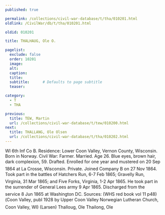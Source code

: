 ```yaml
---
published: true

permalink: /collections/civil-war-database/t/tha/010201.html
oldlink: /CivilWar/db/t/tha/010201.html

oldid: 010201

title: THALHAUG, Ole O.

pagelist:
  exclude: false
  order: 10201
  image: 
  alt:
  caption:
  title:
  subtitle:      # Defaults to page subtitle
  teaser:

category: 
  - T 
  - THA

previous:
  title: TEW, Martin
  url: /collections/civil-war-database/t/tew/010200.html  
next:
  title: THALLANG, Ole Olsen
  url: /collections/civil-war-database/t/tha/010202.html   
---
```

WI 6th Inf Co B. Residence: Lower Coon Valley, Vernon County, Wisconsin. Born in Norway. Civil War: Farmer. Married. Age 26. Blue eyes, brown hair, dark complexion, 5&#146;9&#148;. Drafted. Enrolled for one year and mustered on 20 Sep 1864 at La Crosse, Wisconsin. Private. Joined Company B on 27 Nov 1864. Took part in the battles of Hatcher&#146;s Run, 6-7 Feb 1865; Gravelly Run, Virginia, 31 Mar 1865; and Five Forks, Virginia, 1-2 Apr 1865. He took part in the surrender of General Lee&#146;s army 9 Apr 1865. Discharged from the service 8 Jun 1865 at Washington DC. Sources: (WHS red book vol 11 p48) (&#147;Coon Valley&#148;, publ 1928 by Upper Coon Valley Norwegian Lutheran Church, Coon Valley, WI) (Larsen) &#147;Thalloug, Ole&#148; &#147;Thailong, Ole&#148;